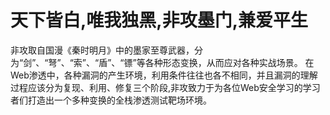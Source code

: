# 天下皆白,唯我独黑,非攻墨门,兼爱平生

非攻取自国漫《秦时明月》中的墨家至尊武器，分为“剑”、“弩”、“索”、“盾”、“镖”等各种形态变换，从而应对各种实战场景。
在Web渗透中，各种漏洞的产生环境，利用条件往往也各不相同，并且漏洞的理解过程应该分为复现、利用、修复三个阶段,非攻致力于为各位Web安全学习的学习者们打造出一个多种变换的全栈渗透测试靶场环境。

